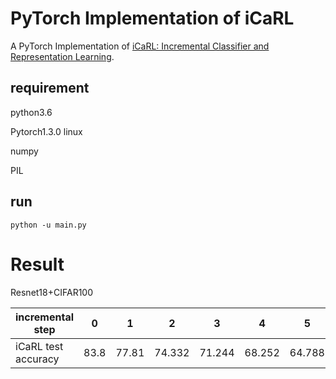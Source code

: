 # PyTorch Implementation of  iCaRL



A PyTorch Implementation of [iCaRL: Incremental Classifier and Representation Learning](https://arxiv.org/abs/1611.07725).



## requirement

python3.6

Pytorch1.3.0 linux

numpy

PIL



## run

```shell
python -u main.py
```





# Result

Resnet18+CIFAR100



| incremental step    | 0 | 1 | 2 | 3 | 4 | 5 | 6 | 7 | 8 | 9|
| ------------------- | -- | -- | -- | -- | -- | -- | -- | -- | -- | -- |
| iCaRL test accuracy | 83.8|77.81|74.332|71.244|68.252|64.788|61.756|58.588|56.546|54.108|
